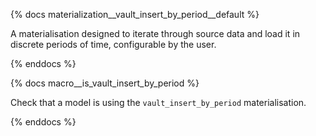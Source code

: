 {% docs materialization__vault_insert_by_period__default %}

A materialisation designed to iterate through source data and load it in discrete periods of time, configurable by the user.

{% enddocs %}




{% docs macro__is_vault_insert_by_period %}

Check that a model is using the `vault_insert_by_period` materialisation.

{% enddocs %}